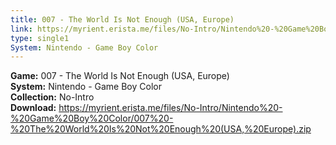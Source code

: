 ```yaml
---
title: 007 - The World Is Not Enough (USA, Europe)
link: https://myrient.erista.me/files/No-Intro/Nintendo%20-%20Game%20Boy%20Color/007%20-%20The%20World%20Is%20Not%20Enough%20(USA,%20Europe).zip
type: single1
System: Nintendo - Game Boy Color
---
```

<b>Game:</b> 007 - The World Is Not Enough (USA, Europe)<br>
<b>System:</b> Nintendo - Game Boy Color<br>
<b>Collection:</b> No-Intro<br>
<b>Download:</b> https://myrient.erista.me/files/No-Intro/Nintendo%20-%20Game%20Boy%20Color/007%20-%20The%20World%20Is%20Not%20Enough%20(USA,%20Europe).zip